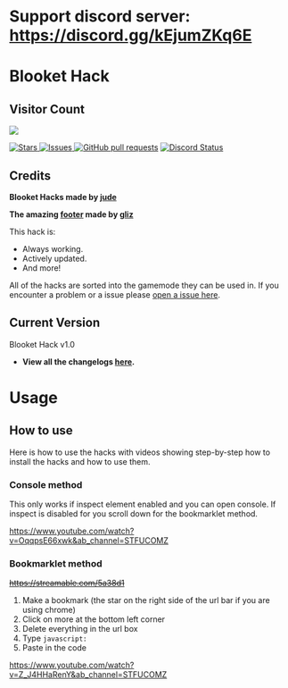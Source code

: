 # Support discord server: https://discord.gg/kEjumZKq6E

# Blooket Hack

## Visitor Count
  <img src="https://profile-counter.glitch.me/blooket-hack/count.svg" />
<p>	
    <a href="https://github.com/lmfao-jude/blooket-hack/stargazers">
    <img alt="Stars" src="https://img.shields.io/github/stars/lmfao-jude/blooket-hack.svg?color=#DFFF00"/>
    <a href="https://github.com/glixxzzy/blooket-hack/issues">
      <img alt="Issues" src="https://img.shields.io/github/issues/lmfao-jude/blooket-hack?color=FFA500"/>
    <a href="https://github.com/glixxzzy/blooket-hack/pulls">
      <img alt="GitHub pull requests" src="https://img.shields.io/github/issues-pr/lmfao-jude/blooket-hack?color=0088ff" /></a>
    <a href="https://discordapp.com/invite/kEjumZKq6E" title="Chat on Discord"><img alt="Discord Status" src="https://discordapp.com/api/guilds/991682940041965639/widget.png"></a>
  </p>

 ## Credits

 **Blooket Hacks made by [jude](https://discord.gg/kEjumZKq6E)**
      
 **The amazing [footer](https://github.com/lmfao-jude/blooket-hack/blob/main/footer.js) made by [gliz](https://twitter.com/glizuwu)**

This hack is:
- Always working.
- Actively updated.
- And more!

All of the hacks are sorted into the gamemode they can be used in. If you encounter a problem or a issue please [open a issue here](https://github.com/lmfao-jude/blooket-hack/issues).

## Current Version

Blooket Hack v1.0

- **View all the changelogs [here](https://github.com/lmfao-jude/blooket-hack/blob/main/CHANGELOG.md).**

# Usage

## How to use

Here is how to use the hacks with videos showing step-by-step how to install the hacks and how to use them.

### Console method

This only works if inspect element enabled and you can open console. If inspect is disabled for you scroll down for the bookmarklet method.

https://www.youtube.com/watch?v=OqqpsE66xwk&ab_channel=STFUCOMZ


### Bookmarklet method
~~https://streamable.com/5a38d1~~

1. Make a bookmark (the star on the right side of the url bar if you are using chrome)
2. Click on more at the bottom left corner
3. Delete everything in the url box
4. Type `javascript:`
5. Paste in the code

https://www.youtube.com/watch?v=Z_J4HHaRenY&ab_channel=STFUCOMZ
